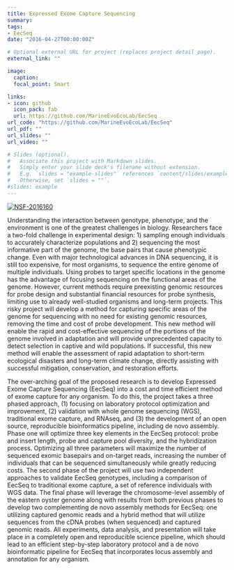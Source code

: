 ```yaml
---
title: Expressed Exome Capture Sequencing
summary: 
tags:
- EecSeq
date: "2016-04-27T00:00:00Z"

# Optional external URL for project (replaces project detail page).
external_link: ""

image: 
  caption: 
  focal_point: Smart

links:
- icon: github
  icon_pack: fab
  url: https://github.com/MarineEvoEcoLab/EecSeq
url_code: "https://github.com/MarineEvoEcoLab/EecSeq"
url_pdf: ""
url_slides: ""
url_video: ""

# Slides (optional).
#   Associate this project with Markdown slides.
#   Simply enter your slide deck's filename without extension.
#   E.g. `slides = "example-slides"` references `content/slides/example-slides.md`.
#   Otherwise, set `slides = ""`.
#slides: example
---
```

[![NSF-2016160](https://img.shields.io/badge/NSF-2016160%20-blue)](https://nsf.gov/awardsearch/showAward?AWD_ID=2016160 )

Understanding the interaction between genotype, phenotype, and the environment is one of the greatest challenges in biology. Researchers face a two-fold challenge in experimental design: 1) sampling enough individuals to accurately characterize populations and 2) sequencing the most informative part of the genome, the base pairs that cause phenotypic change. Even with major technological advances in DNA sequencing, it is still too expensive, for most organisms, to sequence the entire genome of multiple individuals. Using probes to target specific locations in the genome has the advantage of focusing sequencing on the functional areas of the genome. However, current methods require preexisting genomic resources for probe design and substantial financial resources for probe synthesis, limiting use to already well-studied organisms and long-term projects. This risky project will develop a method for capturing specific areas of the genome for sequencing with no need for existing genomic resources, removing the time and cost of probe development. This new method will enable the rapid and cost-effective sequencing of the portions of the genome involved in adaptation and will provide unprecedented capacity to detect selection in captive and wild populations. If successful, this new method will enable the assessment of rapid adaptation to short-term ecological disasters and long-term climate change, directly assisting with successful mitigation, conservation, and restoration efforts.

The over-arching goal of the proposed research is to develop Expressed Exome Capture Sequencing (EecSeq) into a cost and time efficient method of exome capture for any organism. To do this, the project takes a three phased approach, (1) focusing on laboratory protocol optimization and improvement, (2) validation with whole genome sequencing (WGS), traditional exome capture, and RNAseq, and (3) the development of an open source, reproducible bioinformatics pipeline, including de novo assembly. Phase one will optimize three key elements in the EecSeq protocol: probe and insert length, probe and capture pool diversity, and the hybridization process. Optimizing all three parameters will maximize the number of sequenced exomic basepairs and on-target reads, increasing the number of individuals that can be sequenced simultaneously while greatly reducing costs. The second phase of the project will use two independent approaches to validate EecSeq genotypes, including a comparison of EecSeq to traditional exome capture, a set of reference individuals with WGS data. The final phase will leverage the chromosome-level assembly of the eastern oyster genome along with results from both previous phases to develop two complementing de novo assembly methods for EecSeq: one utilizing captured genomic reads and a hybrid method that will utilize sequences from the cDNA probes (when sequenced) and captured genomic reads. All experiments, data analysis, and presentation will take place in a completely open and reproducible science pipeline, which should lead to an efficient step-by-step laboratory protocol and a de novo bioinformatic pipeline for EecSeq that incorporates locus assembly and annotation for any organism.
